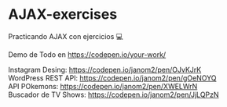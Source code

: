 # AJAX-exercises
Practicando AJAX con ejercicios 💻

<!--
Tecnologias usadas:
--

Aprendi cosas como:
--
-->

Demo de Todo en https://codepen.io/your-work/  

Instagram Desing: https://codepen.io/janom2/pen/OJvKJrK  
WordPress REST API: https://codepen.io/janom2/pen/gOeNOYQ  
API POkemons: https://codepen.io/janom2/pen/XWELWrN  
Buscador de TV Shows: https://codepen.io/janom2/pen/JjLQPzN  
